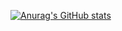 [![Anurag's GitHub stats](https://github-readme-stats.vercel.app/api?username=pablogzalez)](https://github.com/anuraghazra/github-readme-stats)
